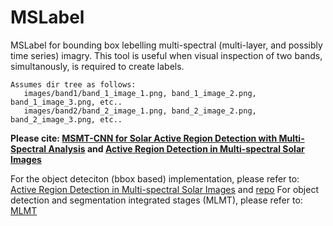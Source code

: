 # MSLabel

MSLabel for bounding box lebelling multi-spectral (multi-layer, and possibly time series) imagry.
This tool is useful when visual inspection of two bands, simultanously, is required to create labels.

```
Assumes dir tree as follows:
   images/band1/band_1_image_1.png, band_1_image_2.png, band_1_image_3.png, etc..
   images/band2/band_2_image_1.png, band_2_image_2.png, band_2_image_3.png, etc..
```

**Please cite: [MSMT-CNN for Solar Active Region Detection with Multi-Spectral Analysis](https://doi.org/10.1007/s42979-022-01088-y) and [Active Region Detection in Multi-spectral Solar Images](https://www.scitepress.org/Link.aspx?doi=10.5220/0010310504520459)**


For the object deteciton (bbox based) implementation, please refer to: [Active Region Detection in Multi-spectral Solar Images](https://www.scitepress.org/Link.aspx?doi=10.5220/0010310504520459)
and [repo](https://github.com/MjdMahasneh/Active_Region_Detection_in_Multi-spectral_Solar_Images)
For object detection and segmentation integrated stages (MLMT), please refer to: [MLMT](https://github.com/MjdMahasneh/MLMT-CNN-for-object-detection-and-segmentation-in-multi-layer-and-multi-spectral-images)
